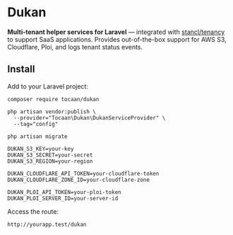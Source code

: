 # Dukan
**Multi-tenant helper services for Laravel** — integrated with [stancl/tenancy](https://tenancyforlaravel.com/) to support SaaS applications. Provides out-of-the-box support for AWS S3, Cloudflare, Ploi, and logs tenant status events.

## Install

Add to your Laravel project:

```
composer require tocaan/dukan
```
```
php artisan vendor:publish \
  --provider="Tocaan\Dukan\DukanServiceProvider" \
  --tag="config"
```

```
php artisan migrate
```

```
DUKAN_S3_KEY=your-key
DUKAN_S3_SECRET=your-secret
DUKAN_S3_REGION=your-region
```

```
DUKAN_CLOUDFLARE_API_TOKEN=your-cloudflare-token
DUKAN_CLOUDFLARE_ZONE_ID=your-cloudflare-zone
```

```
DUKAN_PLOI_API_TOKEN=your-ploi-token
DUKAN_PLOI_SERVER_ID=your-server-id
```


Access the route:

```
http://yourapp.test/dukan
```
